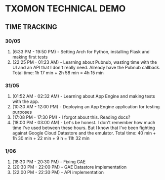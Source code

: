 # TXOMON TECHNICAL DEMO
## TIME TRACKING
### 30/05
1. (6:33 PM - 19:50 PM) - Setting Arch for Python, installing Flask and making first tests
2. (22:25 PM - 01:23 AM) - Learning about Pubnub, wasting time with the UI and an API that I don't really need. Already have the Pubnub callback.
Total time: 1h 17 min + 2h 58 min = 4h 15 min

### 31/05
1. (01:52 AM - 02:32 AM) - Learning about App Engine and making tests with the app.
2. (10:30 AM - 12:00 PM) - Deploying an App Engine application for testing purposes
3. (17:08 PM - 17:30 PM) - I forgot about this. Reading docs?
4. (18:00 PM - 03:00 AM) - Let's be honest. I don't remember how much time I've used between these hours. But I know that I've been fighting against Google Cloud Datastore and the emulator.
Total time: 40 min + 1h 30 min + 22 min + 9 h = 11h 32 min

### 1/06
1. (18:30 PM - 20:30 PM) - Fixing GAE
2. (20:30 PM - 22:00 PM) - GAE Datastore implementation
3. (22:00 PM - 22:30 PM) - API implementation